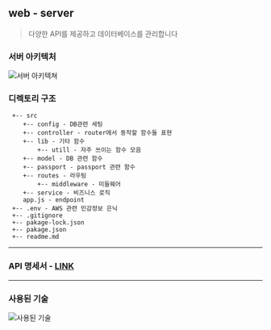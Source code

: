 ## web - server
> 다양한 API를 제공하고 데이터베이스를 관리합니다

### 서버 아키텍처
![서버 아키텍쳐](https://user-images.githubusercontent.com/43948654/137658324-c55c5866-3b02-4d60-944e-8f22dae17fc8.png)


### 디렉토리 구조

```
 +-- src
    +-- config - DB관련 세팅
    +-- controller - router에서 동작할 함수들 표현
    +-- lib - 기타 함수
        +-- utill - 자주 쓰이는 함수 모음
    +-- model - DB 관련 함수
    +-- passport - passport 관련 함수
    +-- routes - 라우팅
        +-- middleware - 미들웨어
    +-- service - 비즈니스 로직
    app.js - endpoint
 +-- .env - AWS 관련 민감정보 은닉
 +-- .gitignore
 +-- pakage-lock.json
 +-- pakage.json
 +-- readme.md
```
-----
### API 명세서 - [LINK](https://www.notion.so/API-e6f9824c71344c49aaef5658f3be2a4a)

-----
### 사용된 기술
![사용된 기술](https://user-images.githubusercontent.com/43948654/137658796-5c64bee7-d524-483e-8ec1-ce8ee54d03e3.png)








